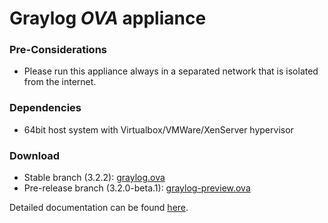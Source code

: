Graylog *OVA* appliance
=======================

### Pre-Considerations

  * Please run this appliance always in a separated network that is isolated from the internet.

### Dependencies

  * 64bit host system with Virtualbox/VMWare/XenServer hypervisor

### Download

  * Stable branch (3.2.2): [graylog.ova](https://downloads.graylog.org/releases/graylog-omnibus/ova/graylog-3.2.2-1.ova)
  * Pre-release branch (3.2.0-beta.1): [graylog-preview.ova](https://packages.graylog2.org/releases/graylog-omnibus/ova/graylog-pre-3.2.0-1.beta.1.ova)

Detailed documentation can be found [here](http://docs.graylog.org/en/latest/pages/installation/virtual_machine_appliances.html).
